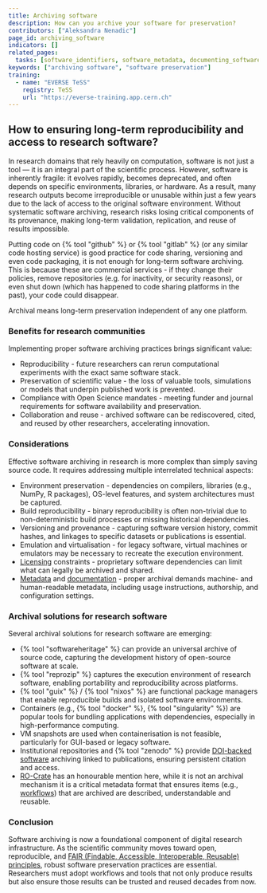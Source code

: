 ```yaml
---
title: Archiving software
description: How can you archive your software for preservation?
contributors: ["Aleksandra Nenadic"]
page_id: archiving_software
indicators: []
related_pages:
  tasks: [software_identifiers, software_metadata, documenting_software, licensing_software]
keywords: ["archiving software", "software preservation"]
training:
  - name: "EVERSE TeSS"
    registry: TeSS
    url: "https://everse-training.app.cern.ch"
---
```



## How to ensuring long-term reproducibility and access to research software?

In research domains that rely heavily on computation, software is not just a tool — it is an integral part of the scientific process. 
However, software is inherently fragile: it evolves rapidly, becomes deprecated, and often depends on specific environments, libraries, or hardware. 
As a result, many research outputs become irreproducible or unusable within just a few years due to the lack of access to the original software environment.
Without systematic software archiving, research risks losing critical components of its provenance, making long-term validation, replication, and reuse of results impossible.

Putting code on {% tool "github" %} or {% tool "gitlab" %} (or any similar code hosting service) is good practice for code sharing, versioning and even code packaging, it is not enough for long-term software archiving.
This is because these are commercial services - if they change their policies, remove repositories (e.g. for inactivity, or security reasons), or even shut down (which has happened to code sharing platforms in the past), your code could disappear.

Archival means long-term preservation independent of any one platform.

### Benefits for research communities

Implementing proper software archiving practices brings significant value:

- Reproducibility - future researchers can rerun computational experiments with the exact same software stack.
- Preservation of scientific value - the loss of valuable tools, simulations or models that underpin published work is prevented.
- Compliance with Open Science mandates - meeting funder and journal requirements for software availability and preservation.
- Collaboration and reuse - archived software can be rediscovered, cited, and reused by other researchers, accelerating innovation.

### Considerations

Effective software archiving in research is more complex than simply saving source code. 
It requires addressing multiple interrelated technical aspects:

- Environment preservation - dependencies on compilers, libraries (e.g., NumPy, R packages), OS-level features, and system architectures must be captured.
- Build reproducibility - binary reproducibility is often non-trivial due to non-deterministic build processes or missing historical dependencies.
- Versioning and provenance - capturing software version history, commit hashes, and linkages to specific datasets or publications is essential.
- Emulation and virtualisation - for legacy software, virtual machines or emulators may be necessary to recreate the execution environment.
- [Licensing][licensing_software] constraints - proprietary software dependencies can limit what can legally be archived and shared.
- [Metadata][software_metadata] and [documentation][documenting_software] - proper archival demands machine- and human-readable metadata, including usage instructions, authorship, and configuration settings.

### Archival solutions for research software

Several archival solutions for research software are emerging:

- {% tool "softwareheritage" %} can provide an universal archive of source code, capturing the development history of open-source software at scale.
- {% tool "reprozip" %} captures the execution environment of research software, enabling portability and reproducibility across platforms.
- {% tool "guix" %} / {% tool "nixos" %} are functional package managers that enable reproducible builds and isolated software environments.
- Containers (e.g., {% tool "docker" %}, {% tool "singularity" %}) are popular tools for bundling applications with dependencies, especially in high-performance computing.
- VM snapshots are used when containerisation is not feasible, particularly for GUI-based or legacy software.
- Institutional repositories and {% tool "zenodo" %} provide [DOI-backed software][software_identifiers] archiving linked to publications, ensuring persistent citation and access.
- [RO-Crate](https://www.researchobject.org/ro-crate/) has an honourable mention here, while it is not an archival mechanism it is a critical metadata format that ensures items (e.g., [workflows](computational_workflows)) that are archived are described, understandable and reusable.

### Conclusion

Software archiving is now a foundational component of digital research infrastructure. 
As the scientific community moves toward open, reproducible, and [FAIR (Findable, Accessible, Interoperable, Reusable) principles][fair_rs], robust software preservation practices are essential. 
Researchers must adopt workflows and tools that not only produce results but also ensure those results can be trusted and reused decades from now.

[fair_rs]: ./fair_rs
[software_metadata]: ./software_metadata
[documenting_software]: ./documenting_software
[software_identifiers]: ./software_identifiers
[licensing_software]: ./licensing_software.md